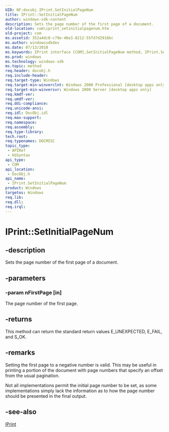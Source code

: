 ```yaml
---
UID: NF:docobj.IPrint.SetInitialPageNum
title: IPrint::SetInitialPageNum
author: windows-sdk-content
description: Sets the page number of the first page of a document.
old-location: com\iprint_setinitialpagenum.htm
old-project: com
ms.assetid: 352a4dc0-c79e-46e3-8212-55fd7d2916bc
ms.author: windowssdkdev
ms.date: 07/13/2018
ms.keywords: IPrint interface [COM],SetInitialPageNum method, IPrint.SetInitialPageNum, IPrint::SetInitialPageNum, SetInitialPageNum, SetInitialPageNum method [COM], SetInitialPageNum method [COM],IPrint interface, _ctrl_iprint_setinitialpagenum, com.iprint_setinitialpagenum, docobj/IPrint::SetInitialPageNum
ms.prod: windows
ms.technology: windows-sdk
ms.topic: method
req.header: docobj.h
req.include-header: 
req.target-type: Windows
req.target-min-winverclnt: Windows 2000 Professional [desktop apps only]
req.target-min-winversvr: Windows 2000 Server [desktop apps only]
req.kmdf-ver: 
req.umdf-ver: 
req.ddi-compliance: 
req.unicode-ansi: 
req.idl: DocObj.idl
req.max-support: 
req.namespace: 
req.assembly: 
req.type-library: 
tech.root: 
req.typenames: DOCMISC
topic_type:
 - APIRef
 - kbSyntax
api_type:
 - COM
api_location:
 - DocObj.h
api_name:
 - IPrint.SetInitialPageNum
product: Windows
targetos: Windows
req.lib: 
req.dll: 
req.irql: 
---
```


# IPrint::SetInitialPageNum


## -description


Sets the page number of the first page of a document.


## -parameters




### -param nFirstPage [in]

The page number of the first page.


## -returns



This method can return the standard return values E_UNEXPECTED, E_FAIL, and S_OK.




## -remarks



Setting the first page to a negative number is valid. This may be useful in printing a portion of the document with page numbers that specify an offset from the usual pagination.

Not all implementations permit the initial page number to be set, as some implementations simply lack the information as to how the page number should be presented in the final output.




## -see-also




<a href="https://msdn.microsoft.com/eb0d15c0-8a34-4211-b840-29d5862cf767">IPrint</a>
 

 

